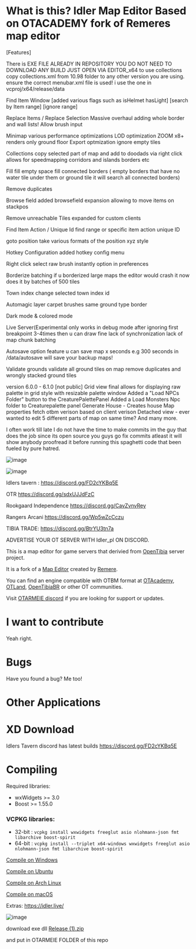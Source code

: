 What is this? Idler Map Editor Based on OTACADEMY fork of Remeres map editor
=============
[Features]

There is EXE FILE ALREADY IN REPOSITORY YOU DO NOT NEED TO DOWNLOAD ANY BUILD JUST OPEN VIA EDITOR_x64 
to use collections copy collections.xml from 10.98 folder to any other version you are using. ensure the correct menubar.xml file is used! i use the one in vcproj/x64/release/data

Find Item Window
[added various flags such as isHelmet hasLight]
[search by Item range]
[ignore range]

Replace Items / Replace Selection
Massive overhaul adding whole border and wall lists!
Allow brush input

Minimap 
various performance optimizations
LOD optimization ZOOM x8+ renders only ground floor
Export optmization ignore empty tiles

Collections
copy selected part of map and add to doodads via right click allows for speedmapping corridors and islands borders etc

Fill
fill empty space
fill connected borders ( empty borders that have no water tile under them or ground tile it will search all connected borders)

Remove duplicates

Browse field 
added browsefield expansion allowing to move items on stackpos

Remove unreachable Tiles
expanded for custom clients

Find Item Action / Unique Id 
find range or specific item action unique ID

goto position
take various formats of the position xyz style

Hotkey Configuration
added hotkey config menu

Right click select raw brush instantly
option in preferences

Borderize batching
if u borderized large maps the editor would crash it now does it by batches of 500 tiles

Town index
change selected town index id


Automagic
layer carpet brushes
same ground type border


Dark mode
& colored mode


Live Server(Experimental only works in debug mode after ignoring first breakpoint 3-4times then u can draw fine
lack of synchronization
lack of map chunk batching

Autosave option feature
u can save map x seconds e.g 300 seconds in /data/autosave will save your backup maps!


Validate grounds
validate all ground tiles on map remove duplicates and wrongly stacked ground tiles


version 6.0.0 - 6.1.0 [not public]
Grid view final
allows for displaying raw palette in grid style with resizable palette window
Added a "Load NPCs Folder" button to the CreaturePalettePanel
Added a Load Monsters Npc folder to Creaturepalette panel
Generate House - Creates house
Map properties fetch otbm verison based on client verison
Detached view - ever wanted to edit 5 different parts of map on same time? 
And many more.


I often work till late I do not have the time to make commits im the guy that does the job since its open source you guys go fix commits atleast it will show anybody proofread it before running this spaghetti code that been fueled by pure hatred.


![image](https://github.com/user-attachments/assets/fa261227-5d88-4d00-9c60-0f48e393adc5)


![image](https://github.com/user-attachments/assets/44c2defe-7cb3-4998-b371-15b1387a4b7f)


Idlers tavern : https://discord.gg/FD2cYKBq5E

OTR
https://discord.gg/sdxUJJdFzC

Rookgaard Independence
https://discord.gg/CavZvnvRey

Rangers Arcani
https://discord.gg/Wp5wZcCczu

TIBIA TRADE:
https://discord.gg/BtrYU3tn7a

ADVERTISE YOUR OT SERVER WITH Idler_pl ON DISCORD.

This is a map editor for game servers that derivied from [OpenTibia](https://github.com/opentibia/server) server project.

It is a fork of a [Map Editor](https://github.com/hampusborgos/rme) created by [Remere](https://github.com/hampusborgos).

You can find an engine compatible with OTBM format at [OTAcademy](https://github.com/OTAcademy), [OTLand](https://github.com/OTLand), [OpenTibiaBR](https://github.com/OpenTibiaBR) or other OT communities.

Visit [OTARMEIE discord](https://discord.gg/FD2cYKBq5E) if you are looking for support or updates.

I want to contribute
====================

Yeah right. 

Bugs
======

Have you found a bug? Me too!

Other Applications
==========
XD
Download
========

Idlers Tavern discord has latest builds
https://discord.gg/FD2cYKBq5E


Compiling
=========
Required libraries:
* wxWidgets >= 3.0
* Boost >= 1.55.0

### VCPKG libraries:
* 32-bit : `vcpkg install wxwidgets freeglut asio nlohmann-json fmt libarchive boost-spirit`
* 64-bit : `vcpkg install --triplet x64-windows wxwidgets freeglut asio nlohmann-json fmt libarchive boost-spirit`

[Compile on Windows](https://github.com/hjnilsson/rme/wiki/Compiling-on-Windows)

[Compile on Ubuntu](https://github.com/hjnilsson/rme/wiki/Compiling-on-Ubuntu)

[Compile on Arch Linux](https://github.com/hjnilsson/rme/wiki/Compiling-on-Arch-Linux)

[Compile on macOS](https://github.com/hjnilsson/rme/wiki/Compiling-on-macOS)

Extras:
https://idler.live/

![image](https://github.com/user-attachments/assets/aa00772e-8067-4b96-88b4-97dd0bbbb0f9)


download exe dll
[Release (1).zip](https://github.com/user-attachments/files/19621775/Release.1.zip)

and put in OTARMEIE FOLDER of this repo 

